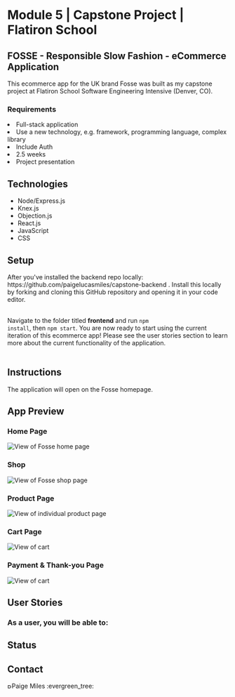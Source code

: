 <h1>Module 5 | Capstone Project | Flatiron School</h1>
<h2>FOSSE - Responsible Slow Fashion - eCommerce Application</h2>

<p>
This ecommerce app for the UK brand Fosse was built as my capstone project at Flatiron School Software Engineering Intensive (Denver, CO).</p>

<h3>Requirements</h3>
<li>Full-stack application</li>
<li>Use a new technology, e.g. framework, programming language, complex library</li>
<li>Include Auth</li>
<li>2.5 weeks</li>
<li>Project presentation</li>

<h2>Technologies</h2>

<ul>
 <li>Node/Express.js</li>
 <li>Knex.js</li>
 <li>Objection.js</li>
 <li>React.js</li>
 <li>JavaScript</li>
 <li>CSS</li>
</ul>

<h2>Setup</h2>
After you've installed the backend repo locally: https://github.com/paigelucasmiles/capstone-backend . Install this locally by forking and cloning this GitHub repository and opening it in your code editor.<br><br>

Navigate to the folder titled <b>frontend</b> and run <code>npm install</code>, then <code>npm start</code>.
You are now ready to start using the current iteration of this ecommerce app! Please see the user stories section to learn more about the current functionality of the application.<br><br>

<h2>Instructions</h2>
The application will open on the Fosse homepage. 

<h2>App Preview</h2>
<h3>Home Page</h3>
<img src="https://media.giphy.com/media/G1nznpGT1dC1elizJy/giphy.gif" alt="View of Fosse home page" border="0">

<h3>Shop</h3>
<img src="https://media.giphy.com/media/TDKuqg06QHUVkzY5Oi/giphy.gif" alt="View of Fosse shop page" border="0">

<h3>Product Page</h3>
<img src="https://media.giphy.com/media/2d08FJOZ9k9v1OjwVY/giphy.gif" alt="View of individual product page" border="0">

<h3>Cart Page</h3>
<img src="https://media.giphy.com/media/rYDTnW3PPYomuhCx0B/giphy.gif" alt="View of cart" border="0">

<h3>Payment & Thank-you Page</h3>
<img src="https://media.giphy.com/media/PMb2guYOZrRECA98Os/giphy.gif" alt="View of cart" border="0">

<h2>User Stories</h2>
<h3>As a user, you will be able to:</h3>

<h2>Status</h2>

<h2>Contact</h2>
<a href="https://www.linkedin.com/in/paigelmiles/"><img src="https://user-images.githubusercontent.com/68958970/94946276-dc7b8a00-04a9-11eb-9431-366689b9fa06.png" alt="Paige Miles" style="width:10px;height:10px;"></a>Paige Miles :evergreen_tree:<br>
